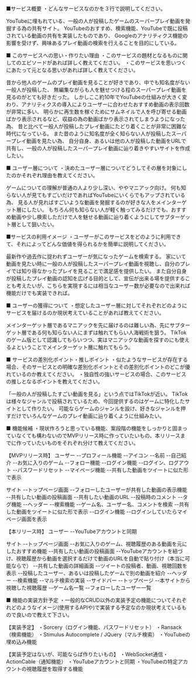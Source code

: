 ■サービス概要
・どんなサービスなのかを３行で説明してください。

YouTubeに埋もれている、一般の人が投稿したゲームのスーパープレイ動画を発掘する為の共有サイト。
YouTubeのおすすめ、検索機能、YouTubeで既に投稿されている動画の共有を実装したものであり、
Googleのアナリティクス機能の影響を受けず、興味あるプレイ動画の検索を行えることを目的にしている。

■ このサービスへの思い・作りたい理由
・このサービスの題材となるものに関してのエピソードがあれば詳しく教えてください。
・このサービスを思いつくにあたって元となる思いがあれば詳しく教えてください。

昔から他人のゲームのプレイ動画を見ることが好きであり、中でも知名度がない一般人が投稿した、
無編集ながらも人を魅せつける程のスーパープレイ動画を見るのがとても好きだった。
しかしここ約10年でYouTubeの仕組みが大きく変わり、アナリティクスの導入によりユーザーに合わせたおすすめ動画の表示回数が非常に多い、
明らかに再生数を稼ぐためにサムネイルで人を呼び寄せる動画ばかり表示されるなど、収益の為の動画ばかり表示されてしまうようになった為、
昔と比べて一般人が投稿したプレイ動画にたどり着くことが非常に困難な時代になっている。
また昔のように知名度が全く知らない人が投稿したスーパープレイ動画を見たい為、
自分自身、あるいは他の人が投稿した動画をURLで共有し、一般の人が投稿したスーパープレイ動画に辿り着きやすいサイトを作成したい。

■ ユーザー層について
・決めたユーザー層についてどうしてその層を対象にしたのかそれぞれ理由を教えてください。

ゲームについての理解が普通の人より少し深い、ややマニアック向け。
何も知らない人が見てもすごいだけであればYouTubeにいくらでもアップされている為、
見る人が見ればすごいような動画を発掘するのが好きな人をメインターゲット層にしたい。
もちろん何も知らない人が軽く触ってみるだけでも、おすすめ動画や少し検索しただけで人を魅せる動画に辿り着くようにしてサブターゲット層として狙いたい。

■サービスの利用イメージ
・ユーザーがこのサービスをどのように利用できて、それによってどんな価値を得られるかを簡単に説明してください。

最新作や過去作に捉われずユーザーが気になったゲームを検索する。
家にいて動画を見たい時に一般の人が投稿したスーパープレイ動画を視聴し、自分のプレイでは知り得なかったプレイを見ることで満足感を提供したい。
また自分自身が投稿したプレイ動画の認知を広げる目的として、宣伝が出来る場を提供することも考えたいが、こちらを実現するには相当なユーザー数が必要なので出来れば機能だけでも実装できれば。

■ ユーザーの獲得について
・想定したユーザー層に対してそれぞれどのようにサービスを届けるのか現状考えていることがあれば教えてください。

メインターゲット層であるマニアックを先に届けるのは難しい為、先にサブターゲット層である何も知らない人にまずは触れてもらい人海戦術を狙う。
TikTokのゲーム版として認識してもらいつつ、実はマニアックな動画を探すのにも使えるよということでメインターゲット層に触れてもらう。

■ サービスの差別化ポイント・推しポイント
・似たようなサービスが存在する場合、そのサービスとの明確な差別化ポイントとその差別化ポイントのどこが優れているのか教えてください。
・独自性の強いサービスの場合、このサービスの推しとなるポイントを教えてください。

「一般の人が投稿したすごい動画を見る」という点ではTikTokが近い。
TikTokは様々なジャンルで投稿されているため、今回提供するのはゲームに特化したサイトとして作りたい。
可能ならゲームのジャンルを設け、好きなジャンルを押すだけでいろんなゲームのプレイ動画に辿り着くように仕組みたい。

■ 機能候補
・現状作ろうと思っている機能、案段階の機能をしっかりと固まっていなくても構わないのでMVPリリース時に作っていたいもの、本リリースまでに作っていたいものをそれぞれ分けて教えてください。

【MVPリリース時】
ユーザー
  --プロフィール機能
    --アイコン
    --名前
    --自己紹介
    --お気に入りのゲーム
  --フォロー機能
  --ログイン機能
    --ログイン、ログアウト
    --パスワードリセット
  --マイページ機能
    --共有した動画をツイートに似た形で表示

サイト
  --トップページ画面
    --フォローしたユーザーが共有した動画の表示機能
  --共有したい動画の投稿画面
    --共有したい動画のURL
    --投稿時のコメント
    --タグ機能
  --ヘッダー
    --検索機能
      --ゲーム名、ユーザー名、コメントを検索
      --共有した動画をツイートに似た形で表示
    --ログイン機能
      --ログインしていたらマイページ画面を表示

【本リリース時】
ユーザー
  --YouTubeアカウントと同期

サイト
  --トップページ画面
    --お気に入りのゲーム、視聴履歴のある動画を元にしたおすすめ機能
  --共有したい動画の投稿画面
    --YouTubeアカウントを紐づけ、視聴履歴から動画を選択するだけで動画のURLを自動で貼り付け（本当に可能ならで）
  --共有した動画の詳細画面
    --ツイートの投稿者、動画、視聴回数を表示
    --投稿したユーザー、あるいは投稿したゲームで別の動画を紹介
  --ヘッダー
    --検索機能
      --マルチ検索の実装
  --サイドバー
    --トップページ
    --本サイトから視聴した視聴履歴
    --ゲーム名一覧
    --フォローしたユーザー一覧

■ 機能の実装方針予定
・一般的なCRUD以外の実装予定の機能についてそれぞれどのようなイメージ(使用するAPIや)で実装する予定なのか現状考えているもので良いので教えて下さい。

【実装予定】
・Sorcery（ログイン機能、パスワードリセット）
・Ransack（検索機能）
・Stimulus Autocomplete / JQuery（マルチ検索）
・YouTubeの埋め込み機能

【実装予定はないが、可能ならば作りたいもの】
・WebSocket通信・ActionCable（通知機能）
・YouTubeアカウントと同期
・YouTubeの特定アカウントの視聴履歴を取得する機能